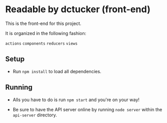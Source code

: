 # Readable by dctucker (front-end)

This is the front-end for this project.

It is organized in the following fashion:

`actions`
`components`
`reducers`
`views`


## Setup

- Run `npm install` to load all dependencies.

## Running

- Alls you have to do is run `npm start` and you're on your way!

- Be sure to have the API server online by running `node server` within the `api-server` directory.

